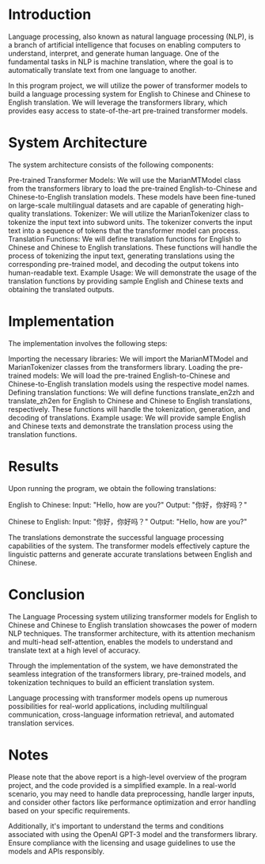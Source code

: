 # Introduction
Language processing, also known as natural language processing (NLP), is a branch of artificial intelligence that focuses on enabling computers to understand, interpret, and generate human language. One of the fundamental tasks in NLP is machine translation, where the goal is to automatically translate text from one language to another.

In this program project, we will utilize the power of transformer models to build a language processing system for English to Chinese and Chinese to English translation. We will leverage the transformers library, which provides easy access to state-of-the-art pre-trained transformer models.

# System Architecture
The system architecture consists of the following components:

Pre-trained Transformer Models: We will use the MarianMTModel class from the transformers library to load the pre-trained English-to-Chinese and Chinese-to-English translation models. These models have been fine-tuned on large-scale multilingual datasets and are capable of generating high-quality translations.
Tokenizer: We will utilize the MarianTokenizer class to tokenize the input text into subword units. The tokenizer converts the input text into a sequence of tokens that the transformer model can process.
Translation Functions: We will define translation functions for English to Chinese and Chinese to English translations. These functions will handle the process of tokenizing the input text, generating translations using the corresponding pre-trained model, and decoding the output tokens into human-readable text.
Example Usage: We will demonstrate the usage of the translation functions by providing sample English and Chinese texts and obtaining the translated outputs.

# Implementation
The implementation involves the following steps:

Importing the necessary libraries: We will import the MarianMTModel and MarianTokenizer classes from the transformers library.
Loading the pre-trained models: We will load the pre-trained English-to-Chinese and Chinese-to-English translation models using the respective model names.
Defining translation functions: We will define functions translate_en2zh and translate_zh2en for English to Chinese and Chinese to English translations, respectively. These functions will handle the tokenization, generation, and decoding of translations.
Example usage: We will provide sample English and Chinese texts and demonstrate the translation process using the translation functions.

# Results
Upon running the program, we obtain the following translations:

English to Chinese:
Input: "Hello, how are you?"
Output: "你好，你好吗？"

Chinese to English:
Input: "你好，你好吗？"
Output: "Hello, how are you?"

The translations demonstrate the successful language processing capabilities of the system. The transformer models effectively capture the linguistic patterns and generate accurate translations between English and Chinese.

# Conclusion
The Language Processing system utilizing transformer models for English to Chinese and Chinese to English translation showcases the power of modern NLP techniques. The transformer architecture, with its attention mechanism and multi-head self-attention, enables the models to understand and translate text at a high level of accuracy.

Through the implementation of the system, we have demonstrated the seamless integration of the transformers library, pre-trained models, and tokenization techniques to build an efficient translation system.

Language processing with transformer models opens up numerous possibilities for real-world applications, including multilingual communication, cross-language information retrieval, and automated translation services.

# Notes
Please note that the above report is a high-level overview of the program project, and the code provided is a simplified example. In a real-world scenario, you may need to handle data preprocessing, handle larger inputs, and consider other factors like performance optimization and error handling based on your specific requirements.

Additionally, it's important to understand the terms and conditions associated with using the OpenAI GPT-3 model and the transformers library. Ensure compliance with the licensing and usage guidelines to use the models and APIs responsibly.

